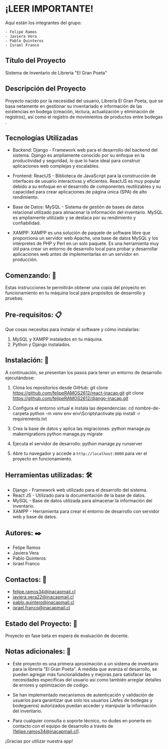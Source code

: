 # ¡LEER IMPORTANTE!
Aquí están los integrantes del grupo:

    - Felipe Ramos
    - Javiera Vera
    - Pablo Quinteros
    - Israel Franco

## Título del Proyecto
Sistema de Inventario de Librería "El Gran Poeta"

## Descripción del Proyecto
Proyecto nacido por la necesidad del usuario, Librería El Gran Poeta, que se basa netamente en gestionar su inventariado e información de las existencias en bodega (creación, lectura, actualización y eliminación de registros), así como el registro de movimientos de productos entre bodegas .

## Tecnologías Utilizadas
- Backend: Django - Framework web para el desarrollo del backend del sistema. Django es ampliamente conocido por su enfoque en la productividad y seguridad, lo que lo hace ideal para construir aplicaciones web complejas y escalables.

- Frontend: ReactJS - Biblioteca de JavaScript para la construcción de interfaces de usuario interactivas y eficientes. ReactJS es muy popular debido a su enfoque en el desarrollo de componentes reutilizables y su capacidad para crear aplicaciones de página única (SPA) de alto rendimiento.

- Base de Datos: MySQL - Sistema de gestión de bases de datos relacional utilizado para almacenar la información del inventario. MySQL es ampliamente utilizado y se destaca por su rendimiento y confiabilidad.

- XAMPP: XAMPP es una solución de paquete de software libre que proporciona un servidor web Apache, una base de datos MySQL y los intérpretes de PHP y Perl en un solo paquete. Es una herramienta muy útil para crear un entorno de desarrollo local para probar y desarrollar aplicaciones web antes de implementarlas en un servidor en producción.

## Comenzando: 🚀
Estas instrucciones te permitirán obtener una copia del proyecto en funcionamiento en tu máquina local para propósitos de desarrollo y pruebas.

## Pre-requisitos: 📋
Que cosas necesitas para instalar el software y cómo instalarlas:

1. MySQL y XAMPP instalados en tu máquina.
2. Python y Django instalados.

## Instalación: 🔧
A continuación, se presentan los pasos para tener un entorno de desarrollo ejecutándose:

1. Clona los repositorios desde GitHub:
git clone https://github.com/felipeRAMOS2612/react-inacap.git
git clone https://github.com/felipeRAMOS2612/django-inacap.git

2. Configura el entorno virtual e instala las dependencias:
cd nombre-de-carpeta
python -m venv env
env\Scripts\activate
pip install -r requirements.txt

3. Crea la base de datos y aplica las migraciones:
python manage.py makemigrations
python manage.py migrate

4. Ejecuta el servidor de desarrollo:
python manage.py runserver

5. Abre tu navegador y accede a `http://localhost:8000` para ver el proyecto en funcionamiento.


## Herramientas utilizadas: 🛠️

- Django - Framework web utilizado para el desarrollo del sistema.
- React JS - Utilizado para la documentación de la base de datos.
- MySQL - Base de datos utilizada para almacenar la información del inventario.
- XAMPP - Herramienta para crear el entorno de desarrollo con servidor web y base de datos.

## Autores: ✒️
- Felipe Ramos
- Javiera Vera
- Pablo Quinteros
- Israel Franco

## Contactos: 📧
- felipe.ramos34@inacapmail.cl
- javiera.vera22@inacapmail.cl
- pablo.quintero@inacapmail.cl
- israel.franco@inacapmail.cl

## Estado del Proyecto: 🚧
Proyecto en fase beta en espera de evaluación de docente.

## Notas adicionales: 📝

- Este proyecto es una primera aproximación a un sistema de inventario para la librería "El Gran Poeta". A medida que avanza el desarrollo, se pueden agregar más funcionalidades y mejoras para satisfacer las necesidades específicas del usuario así como también arreglar detalles de errores y optimización de codigo.

- Se han implementado mecanismos de autenticación y validación de usuarios para garantizar que solo los usuarios (Jefes de bodegas y bodegueros) autorizados puedan acceder y manipular la información del inventario.

- Para cualquier consulta o soporte técnico, no dudes en ponerte en contacto con el equipo de desarrollo a través de [felipe.ramos34@inacapmail.cl].

¡Gracias por utilizar nuestra app!